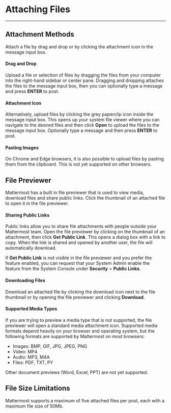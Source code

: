 # Attaching Files
_____

## Attachment Methods
Attach a file by drag and drop or by clicking the attachment icon in the message input box. 

#### Drag and Drop
Upload a file or selection of files by dragging the files from your computer into the right-hand sidebar or center pane. Dragging and dropping attaches the files to the message input box, then you can optionally type a message and press **ENTER** to post.

#### Attachment Icon
Alternatively, upload files by clicking the grey paperclip icon inside the message input box. This opens up your system file viewer where you can navigate to the desired files and then click **Open** to upload the files to the message input box. Optionally type a message and then press **ENTER** to post.

#### Pasting Images
On Chrome and Edge browsers, it is also possible to upload files by pasting them from the clipboard. This is not yet supported on other browsers. 

## File Previewer
Mattermost has a built in file previewer that is used to view media, download files and share public links. Click the thumbnail of an attached file to open it in the file previewer.


#### Sharing Public Links
Public links allow you to share file attachments with people outside your Mattermost team. Open the file previewer by clicking on the thumbnail of an attachment, then click **Get Public Link**. This opens a dialog box with a link to copy. When the link is shared and opened by another user, the file will automatically download. 

If **Get Public Link** is not visible in the file previewer and you prefer the feature enabled, you can request that your System Admin enable the feature from the System Console under **Security** > **Public Links**.


#### Downloading Files
Download an attached file by clicking the download icon next to the file thumbnail or by opening the file previewer and clicking **Download**.

#### Supported Media Types
If you are trying to preview a media type that is not supported, the file previewer will open a standard media attachment icon. Supported media formats depend heavily on your browser and operating system, but the following formats are supported by Mattermost on most browsers:

- Images: BMP, GIF, JPG, JPEG, PNG    
- Video: MP4    
- Audio: MP3, M4A   
- Files: PDF, TXT, PY

Other document previews (Word, Excel, PPT) are not yet supported.

## File Size Limitations
Mattermost supports a maximum of five attached files per post, each with a maximum file size of 50Mb.
